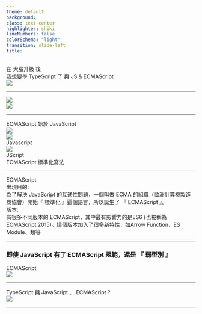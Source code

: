 ```yaml
---
theme: default
background:
class: text-center
highlighter: shiki
lineNumbers: false
colorSchema: "light"
transition: slide-left
title:
---
```


<div class="flex h-full space-x-8  mb-14 justify-center items-center">
  <div class="font-bold  text-left tracking-wide p-3 text-[#2e79c7] text-[35px] relative">在 <span class="text-center p-0.5  px-3  text-[55px] inline-block"> 大腦升級 </span> 後  <br>我想要學 TypeScript 了  
  <span class="bg-[#2e79c7] mt-8 text-white text-center p-1 text-[20px] w-60 block"> 與 JS & ECMAScript</span> 
  </div>
  <div class="h-42 w-42">
    <img src ="/tslogo.png" class="mx-auto"/>
  </div>
</div>
<div class="mx-auto bg-[#2e79c7] h-3 right-0 bottom-0 left-0 absolute"></div>

---

<div class="rounded-full  mx-auto bg-[#2E79C7]   h-80  mt-16  pb-6  w-80 relative " v-click="1">
  <div class="mx-auto text-xl p-1 right-0 top-5  z-5 left-0 w-[50px] inline-block absolute">
   <img src="tslogo.png" >
  </div>  
<div class="rounded-full  mx-auto bg-[#f0dc4e]   h-40  mt-16  pb-6  w-40 absolute left-0 right-0  bottom-4">
  <!-- <div class="font-bold mx-auto h-10  bottom-18 left-0 right-0  text-[22px] text-[#696969]  absolute text-center">ES6</div> -->
  <div class="mx-auto text-xl p-1 right-0 bottom-3  left-0 w-[50px] inline-block absolute">
   <img src="JavaScript-logo.png" >
  </div>  
</div>

</div>

---

  <div class="font-bold  text-center mb-10 tracking-wide  text-[#2e79c7] text-[30px] relative">  ECMAScript 始於 JavaScript 
  </div>

  <div class=" mx-auto h-80 w-full relative">
 
  <div class="bg-white mx-auto text-xl p-1 right-0 bottom-5 left-0 w-[200px] z-10 absolute ">
   <img src="JavaScript-logo.png" >
  </div>

  <div v-click="1">
  <Arrow x1="500" y1="200" x2="700" y2="100" color="#2c2c2c" width="2.5"/>
  <div class=" bg-white rounded-full border-4 h-[150px] shadow text-xl  p-1  top-3 right-18 w-[150px] absolute">
   <img src="Netscape_logo.svg.png" class="mx-auto mt-13 w-120px">
  </div>
  <div class="font-bold mx-auto bg-[#2e79c7] text-white text-shadow text-center text-xl  py-1 top-34 right-20 w-34 absolute">Javascript</div>
  </div>
  
  <div v-click="2">
  <Arrow x1="380" y1="200" x2="130" y2="100" color="#2c2c2c" width="2.5"/>
  <div class=" bg-white rounded-full border-4 h-[150px] shadow text-xl p-1 top-3  left-18  w-[150px]  absolute" >
   <img src="ie.png" class="mx-auto mt-4 w-80px">
  </div>
  <div class="font-bold mx-auto bg-[#2e79c7] text-white text-shadow text-center text-xl  py-1  top-34 left-22 w-30 absolute">JScript</div>
  </div>
  <div class=" h-full bg-[#f1f1f180]  w-full" v-click="3">
    <span class="font-bold right-4 bottom-4 text-[#000000CC] block absolute"> ECMAScript 標準化寫法 </span>
  </div>
  </div>
  <div class="mx-auto bg-[#2e79c7] h-3 right-0 bottom-0 left-0 z-3 absolute"></div>

---

  <div class="font-bold  text-left mb-10 tracking-wide  text-[#2e79c7] text-[30px] relative"> ECMAScript 
  </div>
  <div class="font-bold bg-[#2e79c7] text-white text-center p-0.5 w-26">出現目的:</div>
  <div class="mt-5 px-4 text-[#3C3C3C]">
    為了解決 JavaScript 的互通性問題，一個叫做 ECMA 的組織（歐洲計算機製造商協會）開始『 標準化 』這個語言，所以誕生了 『 ECMAScript 』。
  </div>
  <div class="font-bold bg-[#2e79c7] mt-10 text-white text-center p-0.5  w-26">版本:</div>
  <div class="mt-5 px-4 text-[#3C3C3C]">
    有很多不同版本的 ECMAScript，其中最有影響力的是ES6 (也被稱為 ECMAScript 2015)。這個版本加入了很多新特性，如Arrow Function、ES Module、類等
  </div>
  
  <div class="mx-auto bg-[#2e79c7] h-3 right-0 bottom-0 left-0 absolute"></div>

---

<h3 class="font-bold my-auto  mx-auto  text-xl  text-center p-3 text-[#2e79c7]">即使 JavaScript 有了 ECMAScript 規範，還是 <span class="text-[40px]">『 弱型別 』</span></h3>

<div class="rounded-full  mx-auto bg-[#F0F0F0]   h-66  mt-16  pb-6  w-66 relative ">
  <div class="font-bold my-auto mx-auto h-10 text-left  top-0 right-0 bottom-0 left-0  text-[22px] text-[#696969] w-30 block absolute" >ECMAScript</div>
  <div class="mx-auto text-xl p-1 right-0 bottom-3  left-0 w-[80px] inline-block absolute">
   <img src="JavaScript-logo.png" >
  </div>  
</div>

<div class="mx-auto bg-[#2e79c7] h-3 right-0 bottom-0 left-0 absolute"></div>

---

<div  class="font-bold  text-center mb-10 text-3xl text-[#2e79c7]" >
 <div>TypeScript 與 JavaScript 、 ECMAScript  ?</div>
 <img src="ts.png" class="mx-auto mt-10 w-120">
</div>

<div class="mx-auto bg-[#2e79c7] h-3 right-0 bottom-0 left-0 absolute"></div>

---

<div class="mx-auto bg-[#2e79c7] h-3 right-0 bottom-0 left-0 absolute"></div>
